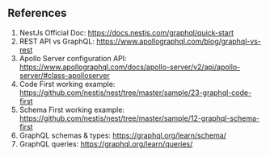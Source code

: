 ## References

1. NestJs Official Doc: https://docs.nestjs.com/graphql/quick-start
2. REST API vs GraphQL: https://www.apollographql.com/blog/graphql-vs-rest
3. Apollo Server configuration API: https://www.apollographql.com/docs/apollo-server/v2/api/apollo-server/#class-apolloserver
4. Code First working example: https://github.com/nestjs/nest/tree/master/sample/23-graphql-code-first
5. Schema First working example: https://github.com/nestjs/nest/tree/master/sample/12-graphql-schema-first
6. GraphQL schemas & types: https://graphql.org/learn/schema/
7. GraphQL queries: https://graphql.org/learn/queries/
 